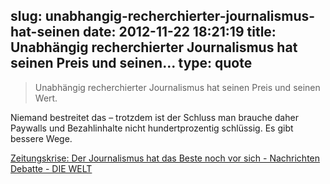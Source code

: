 slug: unabhangig-recherchierter-journalismus-hat-seinen
date: 2012-11-22 18:21:19
title: Unabhängig recherchierter Journalismus hat seinen Preis und seinen...
type: quote
---

> Unabhängig recherchierter Journalismus hat seinen Preis und seinen Wert.

Niemand bestreitet das – trotzdem ist der Schluss man brauche daher Paywalls und Bezahlinhalte nicht hundertprozentig schlüssig. Es gibt bessere Wege.

 [Zeitungskrise: Der Journalismus hat das Beste noch vor sich - Nachrichten Debatte - DIE WELT](http://www.welt.de/debatte/article111363883/Der-Journalismus-hat-das-Beste-noch-vor-sich.html)
